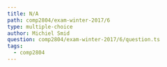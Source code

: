 ```yaml
---
title: N/A
path: comp2804/exam-winter-2017/6
type: multiple-choice
author: Michiel Smid
question: comp2804/exam-winter-2017/6/question.ts
tags:
  - comp2804
---
```

